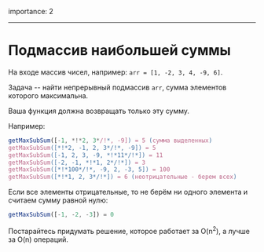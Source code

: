 importance: 2

---

# Подмассив наибольшей суммы

На входе массив чисел, например: `arr = [1, -2, 3, 4, -9, 6]`.

Задача -- найти непрерывный подмассив `arr`, сумма элементов которого максимальна.

Ваша функция должна возвращать только эту сумму.

Например:

```js
getMaxSubSum([-1, *!*2, 3*/!*, -9]) = 5 (сумма выделенных)
getMaxSubSum([*!*2, -1, 2, 3*/!*, -9]) = 5
getMaxSubSum([-1, 2, 3, -9, *!*11*/!*]) = 11
getMaxSubSum([-2, -1, *!*1, 2*/!*]) = 3
getMaxSubSum([*!*100*/!*, -9, 2, -3, 5]) = 100
getMaxSubSum([*!*1, 2, 3*/!*]) = 6 (неотрицательные - берем всех)
```

Если все элементы отрицательные, то не берём ни одного элемента и считаем сумму равной нулю:

```js
getMaxSubSum([-1, -2, -3]) = 0
```

Постарайтесь придумать решение, которое работает за O(n<sup>2</sup>), а лучше за O(n) операций.
